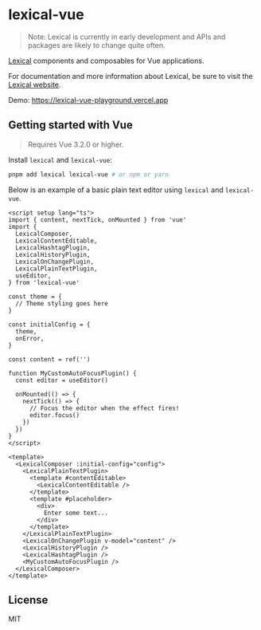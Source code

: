 # lexical-vue

> Note: Lexical is currently in early development and APIs and packages are likely to change quite often.

[Lexical](https://github.com/facebook/lexical) components and composables for Vue applications.

For documentation and more information about Lexical, be sure to visit the [Lexical website](https://lexical.dev/).

Demo: https://lexical-vue-playground.vercel.app

## Getting started with Vue

> Requires Vue 3.2.0 or higher.

Install `lexical` and `lexical-vue`:

```bash
pnpm add lexical lexical-vue # or npm or yarn
```

Below is an example of a basic plain text editor using `lexical` and `lexical-vue`.

```vue
<script setup lang="ts">
import { content, nextTick, onMounted } from 'vue'
import {
  LexicalComposer,
  LexicalContentEditable,
  LexicalHashtagPlugin,
  LexicalHistoryPlugin,
  LexicalOnChangePlugin,
  LexicalPlainTextPlugin,
  useEditor,
} from 'lexical-vue'

const theme = {
  // Theme styling goes here
}

const initialConfig = {
  theme,
  onError,
}

const content = ref('')

function MyCustomAutoFocusPlugin() {
  const editor = useEditor()

  onMounted(() => {
    nextTick(() => {
      // Focus the editor when the effect fires!
      editor.focus()
    })
  })
}
</script>

<template>
  <LexicalComposer :initial-config="config">
    <LexicalPlainTextPlugin>
      <template #contentEditable>
        <LexicalContentEditable />
      </template>
      <template #placeholder>
        <div>
          Enter some text...
        </div>
      </template>
    </LexicalPlainTextPlugin>
    <LexicalOnChangePlugin v-model="content" />
    <LexicalHistoryPlugin />
    <LexicalHashtagPlugin />
    <MyCustomAutoFocusPlugin />
  </LexicalComposer>
</template>
```

## License

MIT
